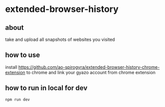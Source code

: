 # extended-browser-history
## about
take and upload all snapshots of websites you visited
## how to use
install https://github.com/ao-spirogyra/extended-browser-history-chrome-extension to chrome
and link your gyazo account from chrome extension
## how to run in local for dev
 `npm run dev`

